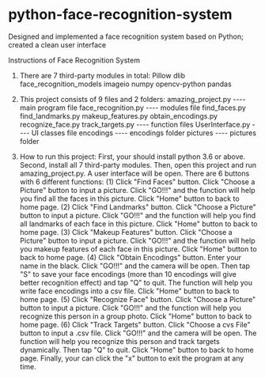 # python-face-recognition-system
 Designed and implemented a face recognition system based on Python; created a clean user interface
 
 Instructions of Face Recognition System

 1. There are 7 third-party modules in total:
     Pillow
     dlib
     face_recognition_models
     imageio
     numpy
     opencv-python
     pandas

 2. This project consists of 9 files and 2 folders:
     amazing_project.py     ---- main program file
     face_recognition.py     ---- modules file
     find_faces.py
     find_landmarks.py
     makeup_features.py
     obtain_encodings.py
     recognize_face.py
     track_targets.py     ---- function files
     UserInterface.py     ---- UI classes file
     encodings         ---- encodings folder
     pictures        ---- pictures folder

 3. How to run this project:
     First, your should install python 3.6 or above. Second, install all 7 third-party modules. Then, open this project and run amazing_project.py. A user interface will be open. There are 6 buttons with 6 different functions:
     (1) Click "Find Faces" button. Click "Choose a Picture" button to input a picture. Click "GO!!!" and the function will help you find all the faces in this picture. Click "Home" button to back to home page.
     (2) Click "Find Landmarks" button. Click "Choose a Picture" button to input a picture. Click "GO!!!" and the function will help you find all landmarks of each face in this picture. Click "Home" button to back to home page.
     (3) Click "Makeup Features" button. Click "Choose a Picture" button to input a picture. Click "GO!!!" and the function will help you makeup features of each face in this picture. Click "Home" button to back to home page.
     (4) Click "Obtain Encodings" button. Enter your name in the black. Click "GO!!!" and the camera will be open. Then tap "S" to save your face encodings (more than 10 encodings will give better recognition effect) and tap "Q" to quit. The function will help you write face encodings into a csv file. Click "Home" button to back to home page.
     (5) Click "Recognize Face" button. Click "Choose a Picture" button to input a picture. Click "GO!!!" and the function will help you recognize this person in a group photo. Click "Home" button to back to home page.
     (6) Click "Track Targets" button. Click "Choose a cvs File" button to input a .csv file. Click "GO!!!" and the camera will be open. The function will help you recognize this person and track targets dynamically. Then tap "Q" to quit. Click "Home" button to back to home page.
     Finally, your can click the "x" button to exit the program at any time.
